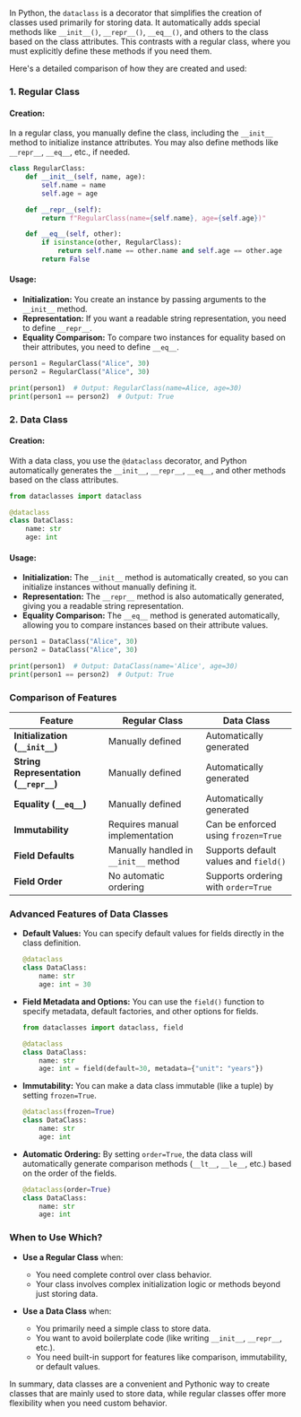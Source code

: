 In Python, the `dataclass` is a decorator that simplifies the creation of classes used primarily for storing data. It automatically adds special methods like `__init__()`, `__repr__()`, `__eq__()`, and others to the class based on the class attributes. This contrasts with a regular class, where you must explicitly define these methods if you need them. 

Here's a detailed comparison of how they are created and used:

### **1. Regular Class**

#### **Creation:**
In a regular class, you manually define the class, including the `__init__` method to initialize instance attributes. You may also define methods like `__repr__`, `__eq__`, etc., if needed.

```python
class RegularClass:
    def __init__(self, name, age):
        self.name = name
        self.age = age

    def __repr__(self):
        return f"RegularClass(name={self.name}, age={self.age})"

    def __eq__(self, other):
        if isinstance(other, RegularClass):
            return self.name == other.name and self.age == other.age
        return False
```

#### **Usage:**
- **Initialization:** You create an instance by passing arguments to the `__init__` method.
- **Representation:** If you want a readable string representation, you need to define `__repr__`.
- **Equality Comparison:** To compare two instances for equality based on their attributes, you need to define `__eq__`.

```python
person1 = RegularClass("Alice", 30)
person2 = RegularClass("Alice", 30)

print(person1)  # Output: RegularClass(name=Alice, age=30)
print(person1 == person2)  # Output: True
```

### **2. Data Class**

#### **Creation:**
With a data class, you use the `@dataclass` decorator, and Python automatically generates the `__init__`, `__repr__`, `__eq__`, and other methods based on the class attributes.

```python
from dataclasses import dataclass

@dataclass
class DataClass:
    name: str
    age: int
```

#### **Usage:**
- **Initialization:** The `__init__` method is automatically created, so you can initialize instances without manually defining it.
- **Representation:** The `__repr__` method is also automatically generated, giving you a readable string representation.
- **Equality Comparison:** The `__eq__` method is generated automatically, allowing you to compare instances based on their attribute values.

```python
person1 = DataClass("Alice", 30)
person2 = DataClass("Alice", 30)

print(person1)  # Output: DataClass(name='Alice', age=30)
print(person1 == person2)  # Output: True
```

### **Comparison of Features**

| Feature                 | Regular Class                         | Data Class                             |
|-------------------------|---------------------------------------|----------------------------------------|
| **Initialization (`__init__`)**   | Manually defined                        | Automatically generated                |
| **String Representation (`__repr__`)** | Manually defined                        | Automatically generated                |
| **Equality (`__eq__`)**            | Manually defined                        | Automatically generated                |
| **Immutability**         | Requires manual implementation        | Can be enforced using `frozen=True`    |
| **Field Defaults**       | Manually handled in `__init__` method | Supports default values and `field()`  |
| **Field Order**          | No automatic ordering                 | Supports ordering with `order=True`    |

### **Advanced Features of Data Classes**

- **Default Values:**
  You can specify default values for fields directly in the class definition.
  ```python
  @dataclass
  class DataClass:
      name: str
      age: int = 30
  ```

- **Field Metadata and Options:**
  You can use the `field()` function to specify metadata, default factories, and other options for fields.
  ```python
  from dataclasses import dataclass, field

  @dataclass
  class DataClass:
      name: str
      age: int = field(default=30, metadata={"unit": "years"})
  ```

- **Immutability:**
  You can make a data class immutable (like a tuple) by setting `frozen=True`.
  ```python
  @dataclass(frozen=True)
  class DataClass:
      name: str
      age: int
  ```

- **Automatic Ordering:**
  By setting `order=True`, the data class will automatically generate comparison methods (`__lt__`, `__le__`, etc.) based on the order of the fields.
  ```python
  @dataclass(order=True)
  class DataClass:
      name: str
      age: int
  ```

### **When to Use Which?**

- **Use a Regular Class** when:
  - You need complete control over class behavior.
  - Your class involves complex initialization logic or methods beyond just storing data.

- **Use a Data Class** when:
  - You primarily need a simple class to store data.
  - You want to avoid boilerplate code (like writing `__init__`, `__repr__`, etc.).
  - You need built-in support for features like comparison, immutability, or default values.

In summary, data classes are a convenient and Pythonic way to create classes that are mainly used to store data, while regular classes offer more flexibility when you need custom behavior.